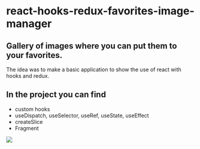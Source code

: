 # react-hooks-redux-favorites-image-manager

## Gallery of images where you can put them to your favorites.

The idea was to make a basic application to show the use of react with hooks and redux.

## In the project you can find
  * custom hooks
  * useDispatch, useSelector, useRef, useState, useEffect
  * createSlice
  * Fragment

![](https://github.com/Fernack/react-hooks-redux-favorites-image-manager/blob/main/demo.gif)